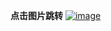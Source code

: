 **点击图片跳转**
[![image](https://user-images.githubusercontent.com/106834223/199932655-2c6b0a29-3142-4457-8c53-dcd9fa6fe74c.png)
](https://www.qycn.com/xzx/article/17157.html)
